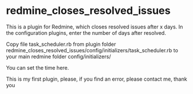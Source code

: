 # redmine_closes_resolved_issues


This is a plugin for Redmine, which closes resolved issues after x days.
In the configuration plugins, enter the number of days after resolved.

Copy file task_scheduler.rb from plugin folder
redmine_closes_resolved_issues/config/initializers/task_scheduler.rb
to your main redmine folder
config/initializers/

You can set the time here.

This is my first plugin, please, if you find an error, please contact me, thank you

